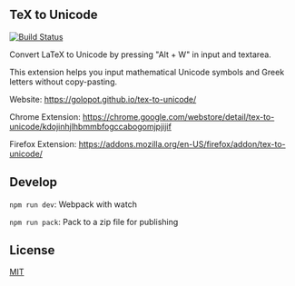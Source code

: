 ## TeX to Unicode

[![Build Status](https://travis-ci.org/golopot/tex-to-unicode.svg?branch=master)](https://travis-ci.org/golopot/tex-to-unicode)

Convert LaTeX to Unicode by pressing "Alt + W" in input and textarea.

This extension helps you input mathematical Unicode symbols and Greek letters without copy-pasting.

Website: https://golopot.github.io/tex-to-unicode/

Chrome Extension: https://chrome.google.com/webstore/detail/tex-to-unicode/kdojinhjlhbmmbfogccabogomjpjijif

Firefox Extension: https://addons.mozilla.org/en-US/firefox/addon/tex-to-unicode/

## Develop

`npm run dev`: Webpack with watch

`npm run pack`: Pack to a zip file for publishing

## License

  [MIT](LICENSE)
